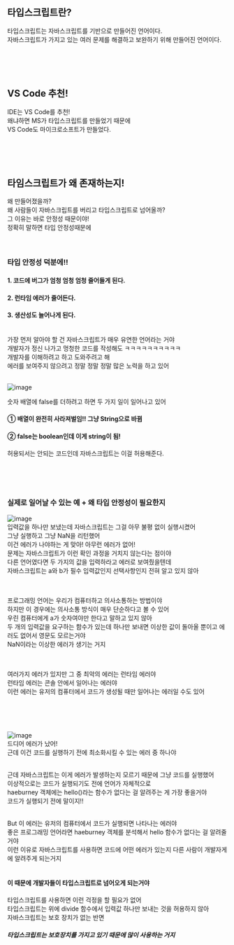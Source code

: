 ## 타입스크립트란?
타입스크립트는 자바스크립트를 기반으로 만들어진 언어이다.<br>
자바스크립트가 가지고 있는 여러 문제를 해결하고 보완하기 위해 만들어진 언어이다.<br><br><br><br><br>

## VS Code 추천! 
IDE는 VS Code를 추천!<br>
왜냐하면 MS가 타입스크립트를 만들었기 때문에<br>
VS Code도 마이크로소프트가 만들었다.<br><br><br><br><br>

## 타임스크립트가 왜 존재하는지! 
왜 만들어졌을까?<br>
왜 사람들이 자바스크립트를 버리고 타입스크립트로 넘어올까?<br>
그 이유는 바로 안정성 때문이야! <br>
정확히 말하면 타입 안정성때문에<br><br><br>

### 타입 안정성 덕분에!!
#### 1. 코드에 버그가 엄청 엄청 엄청 줄어들게 된다.<br>
#### 2. 런타임 에러가 줄어든다.<br>
#### 3. 생산성도 늘어나게 된다.<br><br>

가장 먼저 알아야 할 건 자바스크립트가 매우 유연한 언어라는 거야<br>
개발자가 정신 나가고 멍청한 코드를 작성해도 ㅋㅋㅋㅋㅋㅋㅋㅋㅋㅋ<br>
개발자를 이해하려고 하고 도와주려고 해 <br>
에러를 보여주지 않으려고 정말 정말 정말 많은 노력을 하고 있어<br><br>

![image](https://user-images.githubusercontent.com/76997276/175005043-7730fdcc-6bc5-4cc8-8453-48231cd8be46.png) <br>

숫자 배열에 false를 더하려고 하면 두 가지 일이 일어나고 있어<br>
#### ① 배열이 완전히 사라져벌임!! 그냥 String으로 바뀜<br> 
#### ② false는 boolean인데 이게 string이 됨!<br>

허용되서는 안되는 코드인데 자바스크립트는 이걸 허용해준다.<br><br><br><br><br>

### 실제로 일어날 수 있는 예 + 왜 타입 안정성이 필요한지
![image](https://user-images.githubusercontent.com/76997276/175007146-ae838e45-73ee-4423-9e4d-0692107feec5.png)
<br>
입력값을 하나만 보냈는데 자바스크립트는 그걸 아무 불평 없이 실행시켰어<br>
그냥 실행하고 그냥 NaN을 리턴했어<br>
이건 에러가 나야하는 게 맞아! 아무런 에러가 없어!<br>
문제는 자바스크립트가 이런 확인 과정을 거치지 않는다는 점이야<br>
다른 언어였다면 두 가지의 값을 입력하라고 에러로 보여줬을텐데<br>
자바스크립트는 a와 b가 필수 입력값인지 선택사항인지 전혀 알고 있지 않아<br><br><br>

프로그래밍 언어는 우리가 컴퓨터하고 의사소통하는 방법이야 <br>
하지만 이 경우에는 의사소통 방식이 매우 단순하다고 볼 수 있어<br>
우린 컴퓨터에게 a가 숫자여야만 한다고 말하고 있지 않아<br>
두 개의 입력값을 요구하는 함수가 있는데 하나만 보내면 이상한 값이 돌아올 뿐이고 에러도 없어서 영문도 모르는거야<br>
NaN이라는 이상한 에러가 생기는 거지<br><br><br>

여러가지 에러가 있지만 그 중 최악의 에러는 런타임 에러야<br>
런타임 에러는 콘솔 안에서 일어나는 에러야<br>
이런 에러는 유저의 컴퓨터에서 코드가 생성될 때만 일어나는 에러일 수도 있어<br><br><br><br><br>

![image](https://user-images.githubusercontent.com/76997276/175054080-db04b336-9b3b-4129-8557-5b54640381a2.png)<br>
드디어 에러가 났어!<br>
근데 이건 코드를 실행하기 전에 최소화시킬 수 있는 에러 중 하나야<br><br>

근데 자바스크립트는 이게 에러가 발생하는지 모르기 때문에 그냥 코드를 실행했어<br>
이상적으로는 코드가 실행되기도 전에 언어가 자체적으로 <br>
haeburney 객체에는 hello()라는 함수가 없다는 걸 알려주는 게 가장 좋을거야<br>
코드가 실행되기 전에 말이지!!<br><br>

But 이 에러는 유저의 컴퓨터에서 코드가 실행되면 나타나는 에러야<br>
좋은 프로그래밍 언어라면 haeburney 객체를 분석해서 hello 함수가 없다는 걸 알려줄거야<br>
이런 이유로 자바스크립트를 사용하면 코드에 어떤 에러가 있는지 다른 사람이 개발자게에 알려주게 되는거지<br><br>

#### 이 때문에 개발자들이 타입스크립트로 넘어오게 되는거야<br>
타입스크립트를 사용하면 이런 걱정을 할 필요가 없어<br>
타입스크립트는 위에 divide 함수에서 입력값 하나만 보내는 것을 허용하지 않아<br>
자바스크립트는 보호 장치가 없는 반면 <br>
##### 타입스크립트는 보호장치를 가지고 있기 때문에 많이 사용하는 거지<br>













